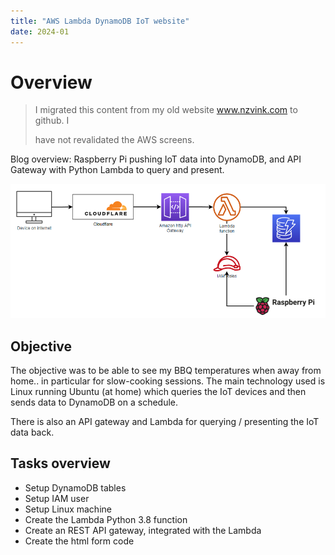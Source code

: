```yaml
---
title: "AWS Lambda DynamoDB IoT website"
date: 2024-01
---
```

# Overview
> I migrated this content from my old website www.nzvink.com to github. I
> 
>  have not revalidated the AWS screens.

Blog overview: Raspberry Pi pushing IoT data into DynamoDB, and API Gateway with Python Lambda to query and present.

<kbd><img src= "https://raw.githubusercontent.com/nzdavidv/pages/refs/heads/main/images/raspi-dd-pic1.png" alt="raspi-dd-pic1" width="900px"></kbd>

## Objective
The objective was to be able to see my BBQ temperatures when away from home.. in particular for slow-cooking sessions.
The main technology used is Linux running Ubuntu (at home) which queries the IoT devices and then sends data to DynamoDB on a schedule.

There is also an API gateway and Lambda for querying / presenting the IoT data back.

## Tasks overview
- Setup DynamoDB tables
- Setup IAM user
- Setup Linux machine
- Create the Lambda Python 3.8 function
- Create an REST API gateway, integrated with the Lambda
- Create the html form code
